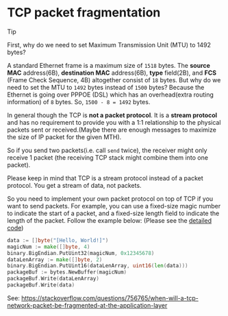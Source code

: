 # TCP packet fragmentation

>[!TIP]
>First, why do we need to set Maximum Transmission Unit (MTU) to 1492 bytes?

A standard Ethernet frame is a maximum size of `1518` bytes. The **source MAC** address(6B), **destination MAC** address(6B), **type** field(2B), and **FCS** (Frame Check Sequence, 4B) altogether consist of `18` bytes. But why do we need to set the MTU to `1492` bytes instead of `1500` bytes? Because the Ethernet is going over PPPOE (DSL) which has an overhead(extra routing information) of `8` bytes. So, `1500 - 8 = 1492` bytes.

In general though the TCP is **not a packet protocol**. It is a **stream protocol** and has no requirement to provide you with a 1:1 relationship to the physical packets sent or received.(Maybe there are enough messages to maximize the size of IP packet for the given MTH).

So if you send two packets(i.e. call `send` twice), the receiver might only receive 1 packet (the receiving TCP stack might combine them into one packet).

Please keep in mind that TCP is a stream protocol instead of a packet protocol. You get a stream of data, not packets.

So you need to implement your own packet protocol on top of TCP if you want to send packets. For example, you can use a fixed-size magic number to indicate the start of a packet, and a fixed-size length field to indicate the length of the packet. Follow the example below: (Please see the [detailed code](../golang/tcpfragmentation/client/main.go))

```go
data := []byte("[Hello, World!]")
magicNum := make([]byte, 4)
binary.BigEndian.PutUint32(magicNum, 0x12345678)
dataLenArray := make([]byte, 2)
binary.BigEndian.PutUint16(dataLenArray, uint16(len(data)))
packageBuf := bytes.NewBuffer(magicNum)
packageBuf.Write(dataLenArray)
packageBuf.Write(data)
```

See: <https://stackoverflow.com/questions/756765/when-will-a-tcp-network-packet-be-fragmented-at-the-application-layer>

